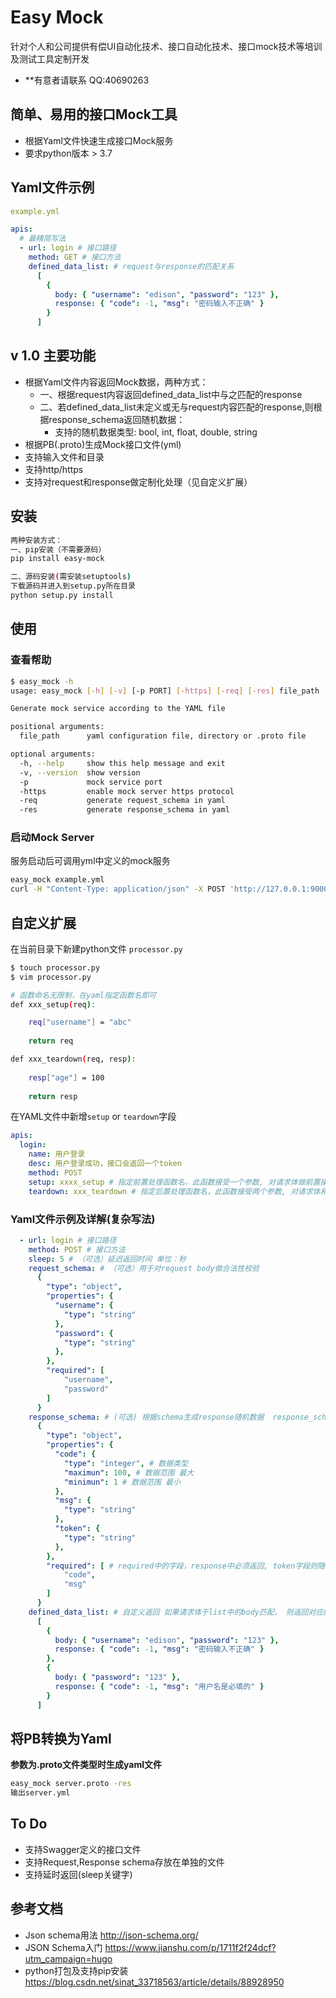 # Easy Mock

针对个人和公司提供有偿UI自动化技术、接口自动化技术、接口mock技术等培训及测试工具定制开发
* **有意者请联系 QQ:40690263

## 简单、易用的接口Mock工具

- 根据Yaml文件快速生成接口Mock服务
- 要求python版本 > 3.7

## Yaml文件示例
```yaml
example.yml

apis:
  # 最精简写法
  - url: login # 接口路径
    method: GET # 接口方法
    defined_data_list: # request与response的匹配关系
      [
        {
          body: { "username": "edison", "password": "123" },
          response: { "code": -1, "msg": "密码输入不正确" }
        }
      ]
```

## v 1.0 主要功能
- 根据Yaml文件内容返回Mock数据，两种方式： 
  - 一、根据request内容返回defined_data_list中与之匹配的response
  - 二、若defined_data_list未定义或无与request内容匹配的response,则根据response_schema返回随机数据：
    - 支持的随机数据类型: bool, int, float, double, string
- 根据PB(.proto)生成Mock接口文件(yml)
- 支持输入文件和目录
- 支持http/https
- 支持对request和response做定制化处理（见自定义扩展）


## 安装

```sh
两种安装方式：
一、pip安装（不需要源码）
pip install easy-mock

二、源码安装(需安装setuptools)
下载源码并进入到setup.py所在目录
python setup.py install
```

## 使用

### 查看帮助

```sh
$ easy_mock -h
usage: easy_mock [-h] [-v] [-p PORT] [-https] [-req] [-res] file_path

Generate mock service according to the YAML file

positional arguments:
  file_path      yaml configuration file, directory or .proto file

optional arguments:
  -h, --help     show this help message and exit
  -v, --version  show version
  -p             mock service port
  -https         enable mock server https protocol
  -req           generate request_schema in yaml
  -res           generate response_schema in yaml

```

### 启动Mock Server
服务启动后可调用yml中定义的mock服务
```sh
easy_mock example.yml
curl -H "Content-Type: application/json" -X POST 'http://127.0.0.1:9000/login' -d '{"username":"edison", "password": "123"}' | python -m json.tool
```


## 自定义扩展

在当前目录下新建python文件 `processor.py`

```sh
$ touch processor.py
$ vim processor.py

# 函数命名无限制，在yaml指定函数名即可 
def xxx_setup(req): 

    req["username"] = "abc"
   
    return req

def xxx_teardown(req, resp):
 
    resp["age"] = 100
    
    return resp
```

在YAML文件中新增`setup` or `teardown`字段

```yaml
apis:
  login:
    name: 用户登录
    desc: 用户登录成功，接口会返回一个token
    method: POST
    setup: xxxx_setup # 指定前置处理函数名，此函数接受一个参数, 对请求体做前置操作
    teardown: xxx_teardown # 指定后置处理函数名，此函数接受两个参数, 对请求体和响应体做后置操作
```

### Yaml文件示例及详解(复杂写法)
```yaml
  - url: login # 接口路径
    method: POST # 接口方法
    sleep: 5 # （可选）延迟返回时间 单位：秒
    request_schema: # （可选）用于对request body做合法性校验
      {
        "type": "object",
        "properties": {
          "username": {
            "type": "string"
          },
          "password": {
            "type": "string"
          },
        },
        "required": [
            "username",
            "password"
        ]
      }
    response_schema: # (可选) 根据schema生成response随机数据  response_schema 和 defined_data_list 二者不可全为空
      {
        "type": "object",
        "properties": {
          "code": {
            "type": "integer", # 数据类型
            "maximun": 100, # 数据范围 最大
            "minimun": 1 # 数据范围 最小
          },
          "msg": {
            "type": "string"
          },
          "token": {
            "type": "string"
          },
        },
        "required": [ # required中的字段，response中必须返回, token字段则随机返回
            "code",
            "msg"
        ]
      }
    defined_data_list: # 自定义返回 如果请求体于list中的body匹配， 则返回对应的response  response_schema 和 defined_data_list必须有一个匹配
      [
        {
          body: { "username": "edison", "password": "123" },
          response: { "code": -1, "msg": "密码输入不正确" }
        },
        {
          body: { "password": "123" },
          response: { "code": -1, "msg": "用户名是必填的" }
        }
      ]
```


## 将PB转换为Yaml

**参数为.proto文件类型时生成yaml文件**
```sh
easy_mock server.proto -res
输出server.yml
```

## To Do

- 支持Swagger定义的接口文件
- 支持Request,Response schema存放在单独的文件
- 支持延时返回(sleep关键字)


## 参考文档

- Json schema用法 http://json-schema.org/
- JSON Schema入门 https://www.jianshu.com/p/1711f2f24dcf?utm_campaign=hugo
- python打包及支持pip安装 https://blog.csdn.net/sinat_33718563/article/details/88928950

